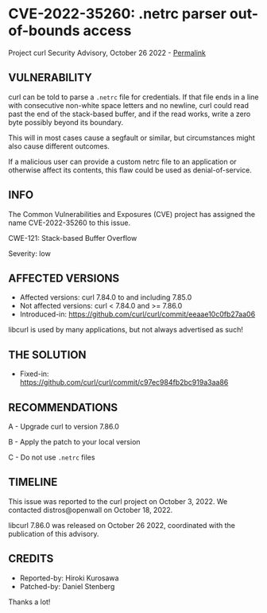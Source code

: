 CVE-2022-35260: .netrc parser out-of-bounds access
==================================================

Project curl Security Advisory, October 26 2022 -
[Permalink](https://curl.se/docs/CVE-2022-35260.html)

VULNERABILITY
-------------

curl can be told to parse a `.netrc` file for credentials. If that file ends
in a line with consecutive non-white space letters and no newline, curl could
read past the end of the stack-based buffer, and if the read works, write a
zero byte possibly beyond its boundary.

This will in most cases cause a segfault or similar, but circumstances might
also cause different outcomes.

If a malicious user can provide a custom netrc file to an application or
otherwise affect its contents, this flaw could be used as denial-of-service.

INFO
----

The Common Vulnerabilities and Exposures (CVE) project has assigned the name
CVE-2022-35260 to this issue.

CWE-121: Stack-based Buffer Overflow

Severity: low

AFFECTED VERSIONS
-----------------

- Affected versions: curl 7.84.0 to and including 7.85.0
- Not affected versions: curl < 7.84.0 and >= 7.86.0
- Introduced-in: https://github.com/curl/curl/commit/eeaae10c0fb27aa06

libcurl is used by many applications, but not always advertised as such!

THE SOLUTION
------------

- Fixed-in: https://github.com/curl/curl/commit/c97ec984fb2bc919a3aa86

RECOMMENDATIONS
---------------

 A - Upgrade curl to version 7.86.0

 B - Apply the patch to your local version
 
 C - Do not use `.netrc` files
 
TIMELINE
--------

This issue was reported to the curl project on October 3, 2022. We contacted
distros@openwall on October 18, 2022.

libcurl 7.86.0 was released on October 26 2022, coordinated with the
publication of this advisory.

CREDITS
-------

- Reported-by: Hiroki Kurosawa
- Patched-by: Daniel Stenberg

Thanks a lot!
